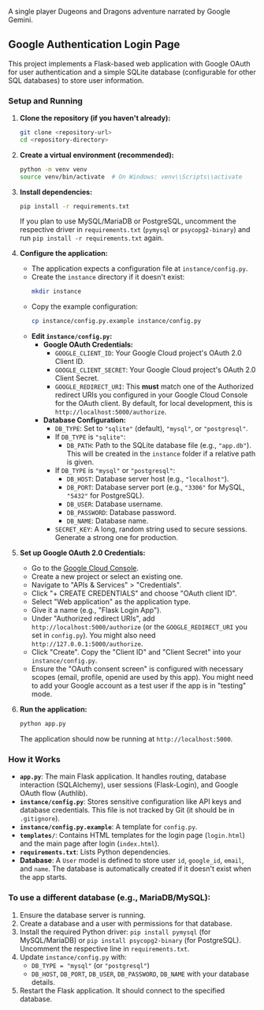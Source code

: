 A single player Dugeons and Dragons adventure narrated by Google Gemini.

## Google Authentication Login Page

This project implements a Flask-based web application with Google OAuth for user authentication and a simple SQLite database (configurable for other SQL databases) to store user information.

### Setup and Running

1.  **Clone the repository (if you haven't already):**
    ```bash
    git clone <repository-url>
    cd <repository-directory>
    ```

2.  **Create a virtual environment (recommended):**
    ```bash
    python -m venv venv
    source venv/bin/activate  # On Windows: venv\\Scripts\\activate
    ```

3.  **Install dependencies:**
    ```bash
    pip install -r requirements.txt
    ```
    If you plan to use MySQL/MariaDB or PostgreSQL, uncomment the respective driver in `requirements.txt` (`pymysql` or `psycopg2-binary`) and run `pip install -r requirements.txt` again.

4.  **Configure the application:**
    *   The application expects a configuration file at `instance/config.py`.
    *   Create the `instance` directory if it doesn't exist:
        ```bash
        mkdir instance
        ```
    *   Copy the example configuration:
        ```bash
        cp instance/config.py.example instance/config.py
        ```
    *   **Edit `instance/config.py`:**
        *   **Google OAuth Credentials:**
            *   `GOOGLE_CLIENT_ID`: Your Google Cloud project's OAuth 2.0 Client ID.
            *   `GOOGLE_CLIENT_SECRET`: Your Google Cloud project's OAuth 2.0 Client Secret.
            *   `GOOGLE_REDIRECT_URI`: This **must** match one of the Authorized redirect URIs you configured in your Google Cloud Console for the OAuth client. By default, for local development, this is `http://localhost:5000/authorize`.
        *   **Database Configuration:**
            *   `DB_TYPE`: Set to `"sqlite"` (default), `"mysql"`, or `"postgresql"`.
            *   If `DB_TYPE` is `"sqlite"`:
                *   `DB_PATH`: Path to the SQLite database file (e.g., `"app.db"`). This will be created in the `instance` folder if a relative path is given.
            *   If `DB_TYPE` is `"mysql"` or `"postgresql"`:
                *   `DB_HOST`: Database server host (e.g., `"localhost"`).
                *   `DB_PORT`: Database server port (e.g., `"3306"` for MySQL, `"5432"` for PostgreSQL).
                *   `DB_USER`: Database username.
                *   `DB_PASSWORD`: Database password.
                *   `DB_NAME`: Database name.
            *   `SECRET_KEY`: A long, random string used to secure sessions. Generate a strong one for production.

5.  **Set up Google OAuth 2.0 Credentials:**
    *   Go to the [Google Cloud Console](https://console.cloud.google.com/).
    *   Create a new project or select an existing one.
    *   Navigate to "APIs & Services" > "Credentials".
    *   Click "+ CREATE CREDENTIALS" and choose "OAuth client ID".
    *   Select "Web application" as the application type.
    *   Give it a name (e.g., "Flask Login App").
    *   Under "Authorized redirect URIs", add `http://localhost:5000/authorize` (or the `GOOGLE_REDIRECT_URI` you set in `config.py`). You might also need `http://127.0.0.1:5000/authorize`.
    *   Click "Create". Copy the "Client ID" and "Client Secret" into your `instance/config.py`.
    *   Ensure the "OAuth consent screen" is configured with necessary scopes (email, profile, openid are used by this app). You might need to add your Google account as a test user if the app is in "testing" mode.

6.  **Run the application:**
    ```bash
    python app.py
    ```
    The application should now be running at `http://localhost:5000`.

### How it Works

*   **`app.py`**: The main Flask application. It handles routing, database interaction (SQLAlchemy), user sessions (Flask-Login), and Google OAuth flow (Authlib).
*   **`instance/config.py`**: Stores sensitive configuration like API keys and database credentials. This file is not tracked by Git (it should be in `.gitignore`).
*   **`instance/config.py.example`**: A template for `config.py`.
*   **`templates/`**: Contains HTML templates for the login page (`login.html`) and the main page after login (`index.html`).
*   **`requirements.txt`**: Lists Python dependencies.
*   **Database**: A `User` model is defined to store user `id`, `google_id`, `email`, and `name`. The database is automatically created if it doesn't exist when the app starts.

### To use a different database (e.g., MariaDB/MySQL):

1.  Ensure the database server is running.
2.  Create a database and a user with permissions for that database.
3.  Install the required Python driver: `pip install pymysql` (for MySQL/MariaDB) or `pip install psycopg2-binary` (for PostgreSQL). Uncomment the respective line in `requirements.txt`.
4.  Update `instance/config.py` with:
    *   `DB_TYPE = "mysql"` (or `"postgresql"`)
    *   `DB_HOST`, `DB_PORT`, `DB_USER`, `DB_PASSWORD`, `DB_NAME` with your database details.
5.  Restart the Flask application. It should connect to the specified database.
